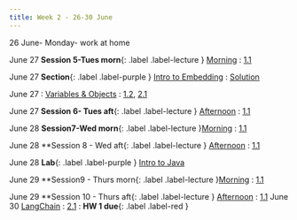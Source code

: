 ```yaml
---
title: Week 2 - 26-30 June
---
```

26 June- Monday- work at home

June 27
**Session 5-Tues morn**{: .label .label-lecture } [Morning](../lecture/SRG-Session.5-June27-Tu-morning)
  : [1.1](#)

June 27
**Section**{: .label .label-purple } [Intro to Embedding](./lecture/lec10)
  : [Solution](#)

June 27
: [Variables & Objects](#)
  : [1.2](#), [2.1](#)

June 27
**Session 6- Tues aft**{: .label .label-lecture } [Afternoon](../lecture/SRG-Session.6-June27-Tu-afternoon)
  : [1.1](#)

June 28 
**Session7-Wed morn**{: .label .label-lecture }[Morning](../lecture/SRG-Session.7-June28-Wed-morning)
  : [1.1](#)

June 28
**Session 8 - Wed aft{: .label .label-lecture } [Afternoon](../lecture/SRG-Session.8-June28-Wed-afternoon)
  : [1.1](#)

June 28 
**Lab**{: .label .label-purple } [Intro to Java](#)

June 29 
**Session9 - Thurs morn{: .label .label-lecture }[Morning](../lecture/SRG-Session.9-June29-Th-morning)
  : [1.1](#)

June 29
**Session 10 - Thurs aft{: .label .label-lecture } [Afternoon](../lecture/SRG-Session.9-June29-Thu-afternoon)
  : [1.1](#)
June 30
 [LangChain](#)
  : [2.1](#)
: **HW 1 due**{: .label .label-red }


